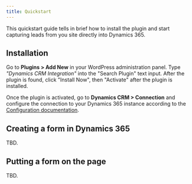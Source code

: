 ```yaml
---
title: Quickstart
---
```


This quickstart guide tells in brief how to install the plugin and start capturing leads from you site directly into Dynamics 365.

## Installation

Go to **Plugins > Add New** in your WordPress administration panel. Type *"Dynamics CRM Integration"* into the "Search Plugin" text input. After the plugin is found, click "Install Now", then "Activate" after the plugin is installed.

Once the plugin is activated, go to **Dynamics CRM > Connection** and configure the connection to your Dynamics 365 instance according to the [Configuration documentation](http://docs.alexacrm.com/wpcrm/configuration/#connection).

## Creating a form in Dynamics 365

TBD.

## Putting a form on the page

TBD.
